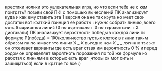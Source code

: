 крестики нолики это увлекательная игра, но что если тебе не с кем поиграть? позови свой ПК!
с помощью вычеслений ПК анализирует куда и как ему ставить эта 1 версия она не так крута но меет свои достатки вот краткий принцип её работы :
нужно собрать линию, всего есть 8 вариантов линий (3 по вертикале + 3 по горизонтали + 2 диоганали)
ПК анализирует вероятность победы в каждой лини по формуле
P(победа) = 100/колличество пустых клеток в линии 
таким образом пк понимает что линия X _ X выгодне чем X _ _
логично так же он отсеивает варианты где есть враг ставя им вероятность 0 %
и перед ходом он определяет вероятноть порожения по той же формуле но работая с линиями в которых есть враг
(чтобы он мог бить и защищаться)
если в кратце то всё :)
